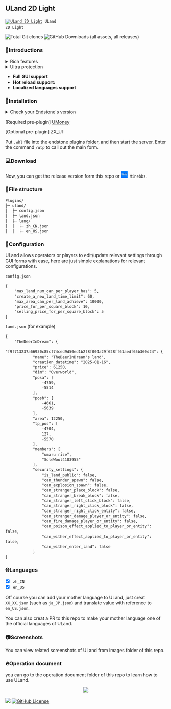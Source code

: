 ## ULand 2D Light

<code><a href="https://github.com/umarurize/ULand_2D_Light"><img height="25" src="https://github.com/umarurize/ULand_2D_Light/blob/master/logo/ULand.png" alt="ULand 2D Light" /></a>&nbsp;ULand 2D Light</code>

![Total Git clones](https://img.shields.io/badge/dynamic/json?label=Total%20Git%20clones&query=$&url=https://cdn.jsdelivr.net/gh/umarurize/ULand_2D_Light@master/clone_count.txt&color=brightgreen)
![GitHub Downloads (all assets, all releases)](https://img.shields.io/github/downloads/umarurize/ULand_2D_Light/total)

### :bell:Introductions
<details>
<summary>Rich features</summary>
    
- [x] Claim a land
- [x] Query a land
- [x] Rename a land
- [x] Sell a land
- [x] Teleport to a land
- [x] Transfer ownership of a land
- [x] Add/remove a member for a land
- [x] Update teleport point for a land
- [x] Edit/update security settings for a land
- [x] Public lands
- [x] Manage a land (Operatores)

</details>

<details>
<summary>Ultra protection</summary>
    
- [x] Make the land public
- [x] Can thunder spawn in the land?
- [x] Can explosions spawn in the land?
- [x] Can strangers place blocks in the land?
- [x] Can strangers break blocks in the land?
- [x] Can strangers left click blocks in the land?
- [x] Can strangers right click blocks in the land?
- [x] Can strangers right click entities in the land?
- [x] Can strangers damage players or entities in the land?
- [x] Can fire damage players or entities in the land?
- [x] Can poison effect be applied to players or entities in the land?
- [x] Can wither effect be applied to players or entities in the land?
- [x] Can wither enter the land? 

</details>

* **Full GUI support**
* **Hot reload support:**
* **Localized languages support**

### :hammer:Installation
<details>
<summary>Check your Endstone's version</summary>
    
*  **Endstone 0.10.0+**
   *   250827
*  **Endstone 0.6.0 - Endstone 0.9.4**
    *  250406
    *  250221 
*  **Endstone 0.5.6 - Endstone 0.5.7.1**
    *  250127
    *  250113
    *  250110

</details>

[Required pre-plugin] [UMoney](https://github.com/umarurize/UMoney)

[Optional pre-plugin] ZX_UI

Put `.whl` file into the endstone plugins folder, and then start the server. Enter the command `/utp` to call out the main form.

### :computer:Download
Now, you can get the release version form this repo or <code><a href="https://www.minebbs.com/resources/uland-2d-light-gui.9967/"><img height="20" src="https://github.com/umarurize/umaru-cdn/blob/main/images/minebbs.png" alt="Minebbs" /></a>&nbsp;Minebbs</code>.

### :file_folder:File structure
```
Plugins/
├─ uland/
│  ├─ config.json
│  ├─ land.json
│  ├─ lang/
│  │  ├─ zh_CN.json
│  │  ├─ en_US.json
```

### :pencil:Configuration
ULand allows operators or players to edit/update relevant settings through GUI forms with ease, here are just simple explanations for relevant configurations.

`config.json`
```json5
{
    "max_land_num_can_per_player_has": 5,
    "create_a_new_land_time_limit": 60,
    "max_area_can_per_land_achieve": 10000,
    "price_for_per_square_block": 10,
    "selling_price_for_per_square_block": 5
}
```

`land.json` (for example)
```json5
{
    "TheDeerInDream": {
        "f9f713237a66930c85cf74ced9d50ed1b2f8f004a29f628ff61aedf65b360d24": {
            "name": "TheDeerInDream's land",
            "creation_datetime": "2025-01-16",
            "price": 61250,
            "dim": "Overworld",
            "posa": [
                -4759,
                -5514
            ],
            "posb": [
                -4661,
                -5639
            ],
            "area": 12250,
            "tp_pos": [
                -4704,
                127,
                -5570
            ],
            "members": [
                "umaru rize",
                "SoleWool4183955"
            ],
            "security_settings": {
                "is_land_public": false,
                "can_thunder_spawn": false,
                "can_explosion_spawn": false,
                "can_stranger_place_block": false,
                "can_stranger_break_block": false,
                "can_stranger_left_click_block": false,
                "can_stranger_right_click_block": false,
                "can_stranger_right_click_entity": false,
                "can_stranger_damage_player_or_entity": false,
                "can_fire_damage_player_or_entity": false,
                "can_poison_effect_applied_to_player_or_entity": false,
                "can_wither_effect_applied_to_player_or_entity": false,
                "can_wither_enter_land": false
            }
}
```

### :globe_with_meridians:Languages
- [x] `zh_CN`
- [x] `en_US`

Off course you can add your mother language to ULand, just creat `XX_XX.json` (such as `ja_JP.json`) and translate value with reference to `en_US.json`.

You can also creat a PR to this repo to make your mother language one of the official languages of ULand.

### :camera:Screenshots
You can view related screenshots of ULand from images folder of this repo.

### :fire:Operation document
you can go to the operation document folder of this repo to learn how to use ULand.

<div style="width: 100%; text-align: center;">
  <img src="https://github.com/umarurize/ULand_2D_Light/blob/master/logo/ULand2.png" style="max-width: 100%; height: auto;">
</div>

![](https://img.shields.io/badge/language-python-blue.svg) [![GitHub License](https://img.shields.io/github/license/umarurize/UTP)](LICENSE)


